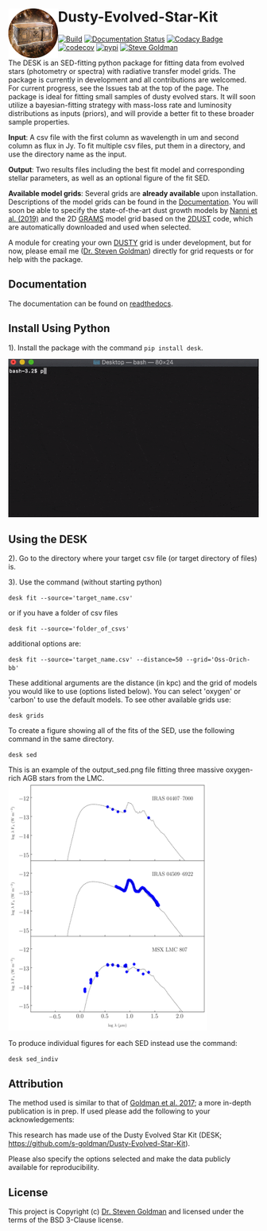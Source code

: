 Dusty-Evolved-Star-Kit<img align="left" width="100" height="100" src="docs/the_desk.png">
=========================================================================================
[![Build](https://github.com/s-goldman/Dusty-Evolved-Star-Kit/workflows/Python%20package/badge.svg?branch=master)](https://github.com/s-goldman/Dusty-Evolved-Star-Kit/actions)
[![Documentation Status](https://readthedocs.org/projects/dusty-evolved-star-kit/badge/?version=latest)](https://dusty-evolved-star-kit.readthedocs.io/en/latest/?badge=latest)
[![Codacy Badge](https://api.codacy.com/project/badge/Grade/b6bd41e6d7db48e7b811a106015f2d82)](https://www.codacy.com/manual/s-goldman/Dusty-Evolved-Star-Kit?utm_source=github.com&amp;utm_medium=referral&amp;utm_content=s-goldman/Dusty-Evolved-Star-Kit&amp;utm_campaign=Badge_Grade)
[![codecov](https://codecov.io/gh/s-goldman/Dusty-Evolved-Star-Kit/branch/master/graph/badge.svg)](https://codecov.io/gh/s-goldman/Dusty-Evolved-Star-Kit) 
[![pypi](https://img.shields.io/badge/pypi-DESK-blue.svg)](https://pypi.org/project/desk/)
[![Steve Goldman](https://img.shields.io/badge/STScI-Steve%20Goldman-blue.svg)](http://www.stsci.edu/~sgoldman/)

The DESK is an SED-fitting python package for fitting data from evolved stars (photometry or spectra) with radiative transfer model grids. The package is currently in development and all contributions are welcomed. For current progress, see the Issues tab at the top of the page. The package is ideal for fitting small samples of dusty evolved stars. It will soon utilize a bayesian-fitting strategy with mass-loss rate and luminosity distributions as inputs (priors), and will provide a better fit  to these broader sample properties.

**Input**: A csv file with the first column as wavelength in um and second column as flux in Jy. To fit multiple csv files, put them in a directory, and use the directory name as the input.

**Output**: Two results files including the best fit model and corresponding stellar parameters, as well as an optional figure of the fit SED.

**Available model grids**:
Several grids are **already available** upon installation. Descriptions of the model grids can be found in the [Documentation](https://dusty-evolved-star-kit.readthedocs.io/en/latest/grids.html). You will soon be able to specify the state-of-the-art dust growth models by [Nanni et al. (2019)](https://ui.adsabs.harvard.edu/abs/2019MNRAS.487..502N/abstract) and the 2D [GRAMS](https://2dust.stsci.edu/grams_models.cgi) model grid based on the [2DUST](https://2dust.stsci.edu/index.cgi) code, which are automatically downloaded and used when selected.

A module for creating your own [DUSTY](https://github.com/ivezic/dusty) grid is under development, but for now, please email me ([Dr. Steven Goldman](http://www.stsci.edu/~sgoldman/)) directly for grid requests or for help with the package.

Documentation
-------------

The documentation can be found on [readthedocs](http://dusty-evolved-star-kit.readthedocs.io/en/latest/).

Install Using Python
--------------------

1). Install the package with the command `pip install desk`.

![](docs/pip_install2.gif)

Using the DESK
--------------

2). Go to the directory where your target csv file (or target directory of files) is.  

3). Use the command (without starting python)

  `desk fit --source='target_name.csv'`

or if you have a folder of csv files

  `desk fit --source='folder_of_csvs'`

additional options are:

`desk fit --source='target_name.csv' --distance=50 --grid='Oss-Orich-bb'`

These additional arguments are the distance (in kpc) and the grid of models you would like to use (options listed below). You can select 'oxygen' or 'carbon' to use the default models. To see other available grids use:

`desk grids`

To create a figure showing all of the fits of the SED, use the following command in the same directory.

`desk sed`


This is an example of the output_sed.png file fitting three massive oxygen-rich AGB stars from the LMC.
<img src="docs/example.png"  width="400" height="500">

To produce individual figures for each SED instead use the command:

`desk sed_indiv`

Attribution
-----------

The method used is similar to that of [Goldman et al. 2017](https://ui.adsabs.harvard.edu/abs/2017MNRAS.465..403G/abstract); a more in-depth publication is in prep. If used please add the following to your acknowledgements:

This research has made use of the Dusty Evolved Star Kit (DESK; <https://github.com/s-goldman/Dusty-Evolved-Star-Kit>).

Please also specify the options selected and make the data publicly available for reproducibility.

License
-------

This project is Copyright (c) [Dr. Steven Goldman](http://www.stsci.edu/~sgoldman/) and licensed under
the terms of the BSD 3-Clause license.
